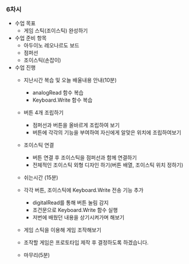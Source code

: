 ### 6차시
- 수업 목표
    - 게임 스틱(조이스틱) 완성하기
- 수업 준비 항목
    - 아두이노 레오나르도 보드
    - 점퍼선
    - 조이스틱(손잡이)
- 수업 진행
    - 지난시간 복습 및 오늘 배울내용 안내(10분)
        - analogRead 함수 복습
        - Keyboard.Write 함수 복습 
    - 버튼 4개 조립하기 
        - 점퍼선과 버튼을 올바르게 조립하여 보기
        - 버튼에 각각의 기능을 부여하여 자신에게 알맞은 위치에 조립하여보기


    - 조이스틱 연결
        - 버튼 연결 후 조이스틱을 점퍼선과 함께 연결하기
        - 전체적인 조이스틱 외형 디자인 하기(버튼 배열, 조이스틱 위치 정하기)


    - 쉬는시간 (15분)


    - 각각 버튼, 조이스틱에 Keyboard.Write 전송 기능 추가
        - digitalRead를 통해 버튼 눌림 감지
        - 조건문으로 Keyboard.Write 함수 실행
        - 저번에 배웠던 내용을 상기시켜가며 해보기


    - 게임 스틱을 이용해 게임 조작해보기
    - 조작할 게임은 프로토타입 제작 후 결정하도록 하겠습니다.


    - 마무리(5분)
